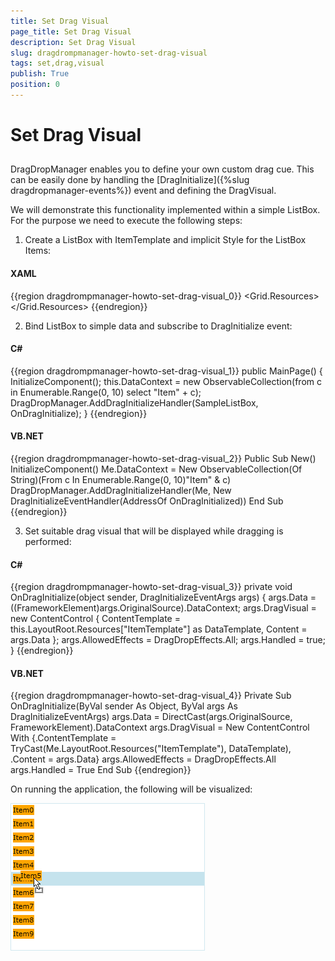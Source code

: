 ```yaml
---
title: Set Drag Visual
page_title: Set Drag Visual
description: Set Drag Visual
slug: dragdrompmanager-howto-set-drag-visual
tags: set,drag,visual
publish: True
position: 0
---
```


# Set Drag Visual



## 

DragDropManager enables you to define your own custom drag cue. This can be easily done by handling the [DragInitialize]({%slug dragdropmanager-events%}) event and defining the DragVisual. 

We will demonstrate this functionality implemented within a simple ListBox. For the purpose we need to execute the following steps:

1. Create a ListBox with ItemTemplate and implicit Style for the ListBox Items:

#### __XAML__

{{region dragdrompmanager-howto-set-drag-visual_0}}
	<Grid x:Name="LayoutRoot" Background="White">
	     <Grid.Resources>
	          <DataTemplate x:Name="ItemTemplate">
	              <Border Background="Orange">
	                  <TextBlock Text="{Binding}" />
	              </Border>
	          </DataTemplate>
	          <Style TargetType="ListBoxItem">
	              <Setter Property="telerik:DragDropManager.AllowCapturedDrag" Value="True" />
	          </Style>
	      </Grid.Resources>
	      <ListBox x:Name="SampleListBox" ItemsSource="{Binding}" AllowDrop="True" 
	               ItemTemplate="{StaticResource ItemTemplate}" />
	</Grid>
	{{endregion}}





2. Bind ListBox to simple data and subscribe to DragInitialize event:

#### __C#__

{{region dragdrompmanager-howto-set-drag-visual_1}}
	public MainPage()
	{
	      InitializeComponent();
	      this.DataContext = new ObservableCollection<string>(from c in Enumerable.Range(0, 10) select "Item" + c);
	      DragDropManager.AddDragInitializeHandler(SampleListBox, OnDragInitialize);
	}
	{{endregion}}



#### __VB.NET__

{{region dragdrompmanager-howto-set-drag-visual_2}}
	Public Sub New()
	 InitializeComponent()
	 Me.DataContext = New ObservableCollection(Of String)(From c In Enumerable.Range(0, 10)"Item" & c)
	 DragDropManager.AddDragInitializeHandler(Me, New DragInitializeEventHandler(AddressOf OnDragInitialized)) 
	End Sub
	{{endregion}}



3. Set suitable drag visual that will be displayed while dragging is performed:

#### __C#__

{{region dragdrompmanager-howto-set-drag-visual_3}}
	private void OnDragInitialize(object sender, DragInitializeEventArgs args)
	{
	    args.Data = ((FrameworkElement)args.OriginalSource).DataContext;
	    args.DragVisual = new ContentControl { ContentTemplate = this.LayoutRoot.Resources["ItemTemplate"] as DataTemplate, Content = args.Data };
	    args.AllowedEffects = DragDropEffects.All;
	    args.Handled = true;
	}
	{{endregion}}



#### __VB.NET__

{{region dragdrompmanager-howto-set-drag-visual_4}}
	    Private Sub OnDragInitialize(ByVal sender As Object, ByVal args As DragInitializeEventArgs)
	        args.Data = DirectCast(args.OriginalSource, FrameworkElement).DataContext
	        args.DragVisual = New ContentControl With {.ContentTemplate = TryCast(Me.LayoutRoot.Resources("ItemTemplate"), DataTemplate), .Content = args.Data}
	        args.AllowedEffects = DragDropEffects.All
	        args.Handled = True
	    End Sub
	{{endregion}}



On running the application, the following will be visualized:

![](images/DragDropManger_SetVisualCue.png)
